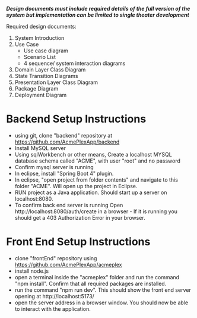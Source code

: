 ***Design documents must include required details of the full version of the system but implementation can be limited to single theater development***

Required design documents:
1. System Introduction
2. Use Case
    - Use case diagram
    - Scenario List
    - 4 sequence/ system interaction diagrams
3. Domain Layer Class Diagram
4. State Transition Diagrams
5. Presentation Layer Class Diagram
6. Package Diagram
7. Deployment Diagram

# Backend Setup Instructions
- using git, clone "backend" repository at https://github.com/AcmePlexApp/backend
- Install MySQL server
- Using sqlWorkbench or other means, Create a localhost MYSQL database schema called "ACME", with user "root" and no password
- Confirm mysql server is running
- In eclipse, install "Spring Boot 4" plugin.
- In eclipse, "open project from folder contents" and navigate to this folder "ACME".  Will open up  the project in Eclipse.
- RUN project as a Java application.  Should start up a server on localhost:8080.
- To confirm back end server is running Open http://localhost:8080/auth/create in a browser - If it is running you should get a 403 Authorization Error in your browser.

# Front End Setup Instructions
- clone "frontEnd" repository using https://github.com/AcmePlexApp/acmeplex
- install node.js
- open a terminal inside the "acmeplex" folder and run the command "npm install".  Confirm that all required packages are installed.
- run the command "npm run dev".  This should show the front end server opening at http://localhost:5173/
- open the server address in a browser window.  You should now be able to interact with the application.
